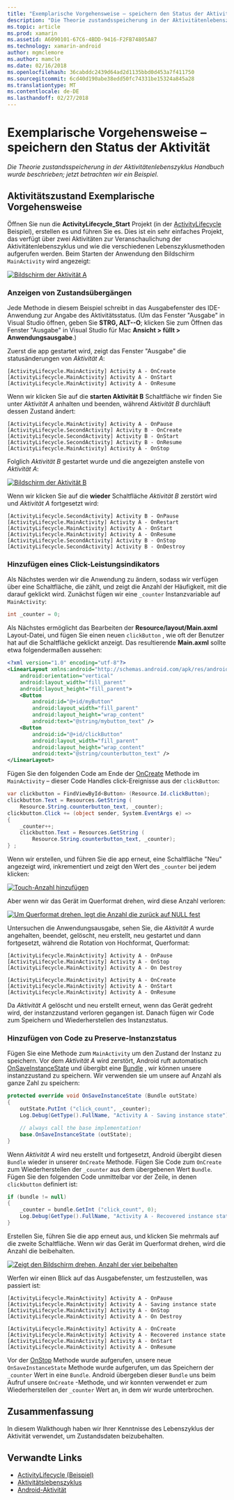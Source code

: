 ```yaml
---
title: "Exemplarische Vorgehensweise – speichern den Status der Aktivität"
description: "Die Theorie zustandsspeicherung in der Aktivitätenlebenszyklus Handbuch wurde beschrieben; jetzt betrachten wir ein Beispiel."
ms.topic: article
ms.prod: xamarin
ms.assetid: A6090101-67C6-4BDD-9416-F2FB74805A87
ms.technology: xamarin-android
author: mgmclemore
ms.author: mamcle
ms.date: 02/16/2018
ms.openlocfilehash: 36cabddc2439d64ad2d1135bbd0d453a7f411750
ms.sourcegitcommit: 6cd40d190abe38edd50fc74331be15324a845a28
ms.translationtype: MT
ms.contentlocale: de-DE
ms.lasthandoff: 02/27/2018
---
```

# <a name="walkthrough---saving-the-activity-state"></a>Exemplarische Vorgehensweise – speichern den Status der Aktivität

_Die Theorie zustandsspeicherung in der Aktivitätenlebenszyklus Handbuch wurde beschrieben; jetzt betrachten wir ein Beispiel._

## <a name="activity-state-walkthrough"></a>Aktivitätszustand Exemplarische Vorgehensweise

Öffnen Sie nun die **ActivityLifecycle_Start** Projekt (in der [ActivityLifecycle](https://developer.xamarin.com/samples/monodroid/ActivityLifecycle) Beispiel), erstellen es und führen Sie es. Dies ist ein sehr einfaches Projekt, das verfügt über zwei Aktivitäten zur Veranschaulichung der Aktivitätenlebenszyklus und wie die verschiedenen Lebenszyklusmethoden aufgerufen werden. Beim Starten der Anwendung den Bildschirm `MainActivity` wird angezeigt: 

[ ![Bildschirm der Aktivität A](saving-state-images/01-activity-a-sml.png)](saving-state-images/01-activity-a.png)

### <a name="viewing-state-transitions"></a>Anzeigen von Zustandsübergängen

Jede Methode in diesem Beispiel schreibt in das Ausgabefenster des IDE-Anwendung zur Angabe des Aktivitätsstatus. (Um das Fenster "Ausgabe" in Visual Studio öffnen, geben Sie **STRG, ALT--O**; klicken Sie zum Öffnen das Fenster "Ausgabe" in Visual Studio für Mac **Ansicht > füllt > Anwendungsausgabe**.)

Zuerst die app gestartet wird, zeigt das Fenster "Ausgabe" die statusänderungen von *Aktivität A*: 

```shell
[ActivityLifecycle.MainActivity] Activity A - OnCreate
[ActivityLifecycle.MainActivity] Activity A - OnStart
[ActivityLifecycle.MainActivity] Activity A - OnResume
```

Wenn wir klicken Sie auf die **starten Aktivität B** Schaltfläche wir finden Sie unter *Aktivität A* anhalten und beenden, während *Aktivität B* durchläuft dessen Zustand ändert: 

```shell
[ActivityLifecycle.MainActivity] Activity A - OnPause
[ActivityLifecycle.SecondActivity] Activity B - OnCreate
[ActivityLifecycle.SecondActivity] Activity B - OnStart
[ActivityLifecycle.SecondActivity] Activity B - OnResume
[ActivityLifecycle.MainActivity] Activity A - OnStop
```

Folglich *Aktivität B* gestartet wurde und die angezeigten anstelle von *Aktivität A*: 

[ ![Bildschirm der Aktivität B](saving-state-images/02-activity-b-sml.png)](saving-state-images/02-activity-b.png)

Wenn wir klicken Sie auf die **wieder** Schaltfläche *Aktivität B* zerstört wird und *Aktivität A* fortgesetzt wird: 

```shell
[ActivityLifecycle.SecondActivity] Activity B - OnPause
[ActivityLifecycle.MainActivity] Activity A - OnRestart
[ActivityLifecycle.MainActivity] Activity A - OnStart
[ActivityLifecycle.MainActivity] Activity A - OnResume
[ActivityLifecycle.SecondActivity] Activity B - OnStop
[ActivityLifecycle.SecondActivity] Activity B - OnDestroy
```
### <a name="adding-a-click-counter"></a>Hinzufügen eines Click-Leistungsindikators

Als Nächstes werden wir die Anwendung zu ändern, sodass wir verfügen über eine Schaltfläche, die zählt, und zeigt die Anzahl der Häufigkeit, mit die darauf geklickt wird. Zunächst fügen wir eine `_counter` Instanzvariable auf `MainActivity`: 

```csharp
int _counter = 0;
```

Als Nächstes ermöglicht das Bearbeiten der **Resource/layout/Main.axml** Layout-Datei, und fügen Sie einen neuen `clickButton` , wie oft der Benutzer hat auf die Schaltfläche geklickt anzeigt. Das resultierende **Main.axml** sollte etwa folgendermaßen aussehen: 

```xml
<?xml version="1.0" encoding="utf-8"?>
<LinearLayout xmlns:android="http://schemas.android.com/apk/res/android"
    android:orientation="vertical"
    android:layout_width="fill_parent"
    android:layout_height="fill_parent">
    <Button
        android:id="@+id/myButton"
        android:layout_width="fill_parent"
        android:layout_height="wrap_content"
        android:text="@string/mybutton_text" />
    <Button
        android:id="@+id/clickButton"
        android:layout_width="fill_parent"
        android:layout_height="wrap_content"
        android:text="@string/counterbutton_text" />
</LinearLayout>
```

Fügen Sie den folgenden Code am Ende der [OnCreate](https://developer.xamarin.com/api/member/Android.App.Activity.OnCreate/p/Android.OS.Bundle/) Methode im `MainActivity` &ndash; dieser Code Handles click-Ereignisse aus der `clickButton`:

```csharp
var clickbutton = FindViewById<Button> (Resource.Id.clickButton);
clickbutton.Text = Resources.GetString (
    Resource.String.counterbutton_text, _counter);
clickbutton.Click += (object sender, System.EventArgs e) =>
{
    _counter++;
    clickbutton.Text = Resources.GetString (
        Resource.String.counterbutton_text, _counter);
} ;
```

Wenn wir erstellen, und führen Sie die app erneut, eine Schaltfläche "Neu" angezeigt wird, inkrementiert und zeigt den Wert des `_counter` bei jedem klicken:

[![Touch-Anzahl hinzufügen](saving-state-images/03-touched-sml.png)](saving-state-images/03-touched.png)

Aber wenn wir das Gerät im Querformat drehen, wird diese Anzahl verloren:

[ ![Um Querformat drehen, legt die Anzahl die zurück auf NULL fest](saving-state-images/05-rotate-nosave-sml.png)](saving-state-images/05-rotate-nosave.png)

Untersuchen die Anwendungsausgabe, sehen Sie, die *Aktivität A* wurde angehalten, beendet, gelöscht, neu erstellt, neu gestartet und dann fortgesetzt, während die Rotation von Hochformat, Querformat: 

```shell
[ActivityLifecycle.MainActivity] Activity A - OnPause
[ActivityLifecycle.MainActivity] Activity A - OnStop
[ActivityLifecycle.MainActivity] Activity A - On Destroy

[ActivityLifecycle.MainActivity] Activity A - OnCreate
[ActivityLifecycle.MainActivity] Activity A - OnStart
[ActivityLifecycle.MainActivity] Activity A - OnResume
```

Da *Aktivität A* gelöscht und neu erstellt erneut, wenn das Gerät gedreht wird, der instanzzustand verloren gegangen ist. Danach fügen wir Code zum Speichern und Wiederherstellen des Instanzstatus.

### <a name="adding-code-to-preserve-instance-state"></a>Hinzufügen von Code zu Preserve-Instanzstatus

Fügen Sie eine Methode zum `MainActivity` um den Zustand der Instanz zu speichern. Vor dem *Aktivität A* wird zerstört, Android ruft automatisch [OnSaveInstanceState](https://developer.xamarin.com/api/member/Android.App.Activity.OnSaveInstanceState/p/Android.OS.Bundle/) und übergibt eine [Bundle](https://developer.xamarin.com/api/type/Android.OS.Bundle/) , wir können unsere instanzzustand zu speichern. Wir verwenden sie um unsere auf Anzahl als ganze Zahl zu speichern:

```csharp
protected override void OnSaveInstanceState (Bundle outState)
{
    outState.PutInt ("click_count", _counter);
    Log.Debug(GetType().FullName, "Activity A - Saving instance state");

    // always call the base implementation!
    base.OnSaveInstanceState (outState);    
}
```

Wenn *Aktivität A* wird neu erstellt und fortgesetzt, Android übergibt diesen `Bundle` wieder in unserer `OnCreate` Methode. Fügen Sie Code zum `OnCreate` zum Wiederherstellen der `_counter` aus dem übergebenen Wert `Bundle`. Fügen Sie den folgenden Code unmittelbar vor der Zeile, in denen `clickbutton` definiert ist: 

```csharp
if (bundle != null)
{
    _counter = bundle.GetInt ("click_count", 0);
    Log.Debug(GetType().FullName, "Activity A - Recovered instance state");
}
```

Erstellen Sie, führen Sie die app erneut aus, und klicken Sie mehrmals auf die zweite Schaltfläche. Wenn wir das Gerät im Querformat drehen, wird die Anzahl die beibehalten.

[ ![Zeigt den Bildschirm drehen, Anzahl der vier beibehalten](saving-state-images/06-rotate-save-sml.png)](saving-state-images/06-rotate-save.png)


Werfen wir einen Blick auf das Ausgabefenster, um festzustellen, was passiert ist:
    
```shell
[ActivityLifecycle.MainActivity] Activity A - OnPause
[ActivityLifecycle.MainActivity] Activity A - Saving instance state
[ActivityLifecycle.MainActivity] Activity A - OnStop
[ActivityLifecycle.MainActivity] Activity A - On Destroy

[ActivityLifecycle.MainActivity] Activity A - OnCreate
[ActivityLifecycle.MainActivity] Activity A - Recovered instance state
[ActivityLifecycle.MainActivity] Activity A - OnStart
[ActivityLifecycle.MainActivity] Activity A - OnResume
``` 

Vor der [OnStop](https://developer.xamarin.com/api/member/Android.App.Activity.OnStop/) Methode wurde aufgerufen, unsere neue `OnSaveInstanceState` Methode wurde aufgerufen, um das Speichern der `_counter` Wert in eine `Bundle`. Android übergeben dieser `Bundle` uns beim Aufruf unsere `OnCreate` -Methode, und wir konnten verwendet er zum Wiederherstellen der `_counter` Wert an, in dem wir wurde unterbrochen.


## <a name="summary"></a>Zusammenfassung

In diesem Walkthough haben wir Ihrer Kenntnisse des Lebenszyklus der Aktivität verwendet, um Zustandsdaten beizubehalten. 



## <a name="related-links"></a>Verwandte Links

- [ActivityLifecycle (Beispiel)](https://developer.xamarin.com/samples/monodroid/ActivityLifecycle)
- [Aktivitätslebenszyklus](~/android/app-fundamentals/activity-lifecycle/index.md)
- [Android-Aktivität](https://developer.xamarin.com/api/type/Android.App.Activity/)
